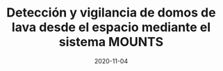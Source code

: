 ---
type: invited talk
highlight: True
authors: ['Sébastien Valade']
title: "Detección y vigilancia de domos de lava desde el espacio mediante el sistema MOUNTS"
event: International Conference "Erupciones Volcánica - Estrategias para la prevención y mitigación del riesgo volcánico"
event_url: https://www.igp.gob.pe/eventos/internacional/2020/erupciones_volcanicas/index.php
location: IGP (Instituto Geofísico del Perú)
address:
  city: online
  country: Perú
date: 2020-11-04
date_end: 2020-11-06
all_day: True
---